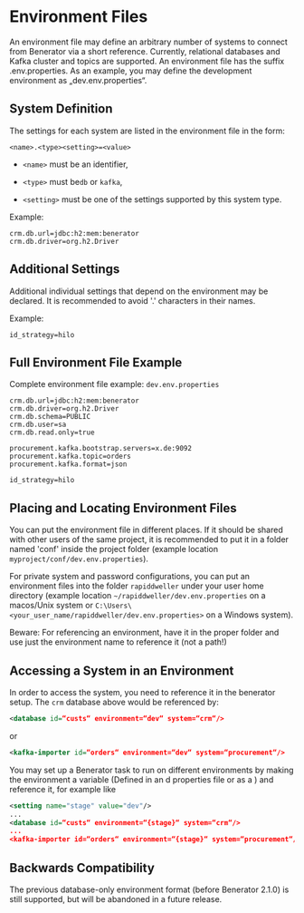 # Environment Files

An environment file may define an arbitrary number of systems to connect from Benerator via a short reference. Currently, relational databases and Kafka cluster and topics are supported. An environment file has the suffix .env.properties. As an example, you may define the development environment as „dev.env.properties“.

## System Definition
The settings for each system are listed in the environment file in the form:

```<name>.<type><setting>=<value>```

- `<name>` must be an identifier,

- `<type>` must be`db` or `kafka`,

- `<setting>` must be one of the settings supported by this system type. 

Example:
```properties
crm.db.url=jdbc:h2:mem:benerator
crm.db.driver=org.h2.Driver
```

## Additional Settings
Additional individual settings that depend on the environment may be declared. 
It is recommended to avoid '.' characters in their names.

Example:
```properties
id_strategy=hilo
```

## Full Environment File Example
Complete environment file example: `dev.env.properties`

```properties
crm.db.url=jdbc:h2:mem:benerator
crm.db.driver=org.h2.Driver
crm.db.schema=PUBLIC
crm.db.user=sa
crm.db.read.only=true

procurement.kafka.bootstrap.servers=x.de:9092
procurement.kafka.topic=orders
procurement.kafka.format=json

id_strategy=hilo
```

## Placing and Locating Environment Files
You can put the environment file in different places. 
If it should be shared with other users of the same project, 
it is recommended to put it in a folder named 'conf' inside the project folder 
(example location `myproject/conf/dev.env.properties`). 

For private system and password configurations, you can put an environment files 
into the folder `rapiddweller` under your user home directory 
(example location `~/rapiddweller/dev.env.properties` on a macos/Unix system 
or `C:\Users\<your_user_name/rapiddweller/dev.env.properties>` on a Windows system).

Beware: For referencing an environment, have it in the proper folder and 
use just the environment name to reference it (not a path!)

## Accessing a System in an Environment

In order to access the system, you need to reference it in the benerator setup. 
The `crm` database above would be referenced by:

```xml
<database id=“custs“ environment=“dev“ system=“crm“/>
```

or

```xml
<kafka-importer id=“orders“ environment=“dev“ system=“procurement“/>
```

You may set up a Benerator task to run on different environments by making the environment 
a variable (Defined in an <include>d properties file or as a <setting>) and reference it, 
for example like

```xml
<setting name="stage" value="dev"/>
...
<database id=“custs“ environment=“{stage}“ system=“crm“/>
...
<kafka-importer id=“orders“ environment=“{stage}“ system=“procurement“/>
```

## Backwards Compatibility
The previous database-only environment format (before Benerator 2.1.0) is still supported, 
but will be abandoned in a future release. 

